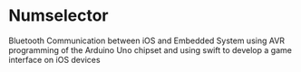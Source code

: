 # Numselector
Bluetooth Communication between iOS and Embedded System using AVR programming of the Arduino Uno chipset and using swift to develop a game interface on iOS devices
